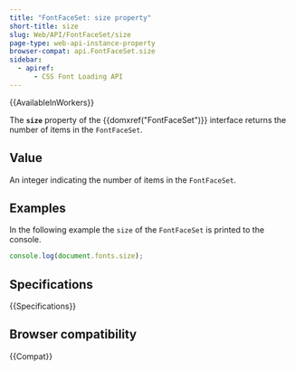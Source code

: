 ```yaml
---
title: "FontFaceSet: size property"
short-title: size
slug: Web/API/FontFaceSet/size
page-type: web-api-instance-property
browser-compat: api.FontFaceSet.size
sidebar:
  - apiref:
      - CSS Font Loading API
---
```


{{AvailableInWorkers}}

The **`size`** property of the {{domxref("FontFaceSet")}} interface returns the number of items in the `FontFaceSet`.

## Value

An integer indicating the number of items in the `FontFaceSet`.

## Examples

In the following example the `size` of the `FontFaceSet` is printed to the console.

```js
console.log(document.fonts.size);
```

## Specifications

{{Specifications}}

## Browser compatibility

{{Compat}}
